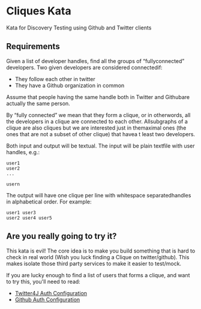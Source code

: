 # Cliques Kata

Kata for Discovery Testing using Github and Twitter clients

## Requirements

Given​ ​a​ ​list​ ​of​ ​developer​ ​handles,​ ​find​ ​all​ ​the​ ​groups​ ​of​ ​“fully​ ​connected”​ ​developers.​ ​Two​ ​given developers​ ​are​ ​considered​ ​connected​ ​if:
- They​ ​follow​ ​each​ ​other​ ​in​ ​twitter
- They​ ​have​ ​a​ ​Github​ ​organization​ ​in​ ​common

Assume​ ​that​ ​people​ ​having​ ​the​ ​same​ ​handle​ ​both​ ​in​ ​Twitter​ ​and​ ​Github​ ​are​ ​actually​ ​the​ ​same person.

By​ ​“fully​ ​connected”​ ​we​ ​mean​ ​that​ ​they​ ​form​ ​a​ ​​clique​,​ ​or​ ​in​ ​other​ ​words,​ ​all​ ​the​ ​developers​ ​in​ ​a clique​ ​are​ ​connected​ ​to​ ​each​ ​other.​ ​All​ ​subgraphs​ ​of​ ​a​ ​clique​ ​are​ ​also​ ​cliques​ ​but​ ​we​ ​are interested​ ​just​ ​in​ ​the​ ​​maximal​​ ​ones​ ​(the​ ​ones​ ​that​ ​are​ ​not​ ​a​ ​subset​ ​of​ ​other​ ​clique)​ ​that​ ​have​ a​​ t least​ ​two​ ​developers​.

Both​ ​input​ ​and​ ​output​ ​will​ ​be​ ​textual.​ ​The​ ​input​ ​will​ ​be​ ​plain​ ​text​ ​file​ ​with​ ​user​ ​handles,​ ​e.g.:
```
user1
user2
...

usern
```
The​ ​output​ ​will​ ​have​ ​one​ ​clique​ ​per​ ​line​ ​with​ ​whitespace​ ​separated​ ​handles​ ​in​ ​alphabetical order.​ ​For​ ​example:
 ```
user1​ ​user3
user2​ ​user4​ ​user5
```

## Are you really going to try it?

This kata is evil! The core idea is to make you build something that is hard to check in real world (Wish you luck finding a Clique on twitter/github). This makes isolate those third party services to make it easier to test/mock.

If you are lucky enough to find a list of users that forms a clique, and want to try this, you'll need to read:

- [Twitter4J Auth Configuration](http://twitter4j.org/en/configuration.html)
- [Github Auth Configuration](http://github-api.kohsuke.org/)